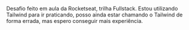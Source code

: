 Desafio feito em aula da Rocketseat, trilha Fullstack.
Estou utilizando Tailwind para ir praticando, posso ainda estar chamando o Tailwind de forma errada, mas espero conseguir mais experiência.

